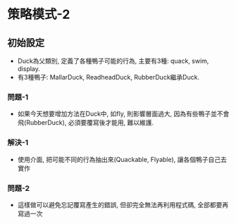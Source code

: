 # 策略模式-2

## 初始設定
* Duck為父類別, 定義了各種鴨子可能的行為, 主要有3種: quack, swim, display.
* 有3種鴨子: MallarDuck, ReadheadDuck, RubberDuck繼承Duck.

### 問題-1
* 如果今天想要增加方法在Duck中, 如fly, 則影響層面過大, 因為有些鴨子並不會飛(RubberDuck), 必須要覆寫後才能用, 難以維護.

### 解決-1
* 使用介面, 把可能不同的行為抽出來(Quackable, Flyable), 讓各個鴨子自己去實作

### 問題-2
* 這樣做可以避免忘記覆寫產生的錯誤, 但卻完全無法再利用程式碼, 全部都要再寫過一次